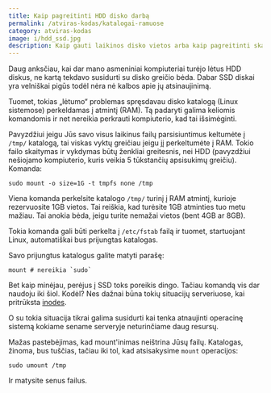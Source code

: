 ```yaml
---
title: Kaip pagreitinti HDD disko darbą
permalink: /atviras-kodas/katalogai-ramuose
category: atviras-kodas
image: i/hdd_ssd.jpg
description: Kaip gauti laikinos disko vietos arba kaip pagreitinti skaitymą iš HDD disko.
---
```


Daug anksčiau, kai dar mano asmeniniai kompiuteriai turėjo lėtus HDD diskus, ne kartą tekdavo susidurti su disko greičio bėda. Dabar SSD diskai yra velniškai pigūs todėl nėra nė kalbos apie jų atsinaujinimą.

Tuomet, tokias „lėtumo“ problemas spręsdavau disko katalogą (Linux sistemose) perkeldamas į atmintį (RAM). Tą padaryti galima keliomis komandomis ir net nereikia perkrauti kompiuterio, kad tai išsimėginti.

Pavyzdžiui jeigu Jūs savo visus laikinus failų parsisiuntimus keltumėte į `/tmp/` katalogą, tai viskas vyktų greičiau jeigu jį perkeltumėte į RAM. Tokio failo skaitymas ir vykdymas būtų ženkliai greitesnis, nei HDD (pavyzdžiui nešiojamo kompiuterio, kuris veikia 5 tūkstančių apsisukimų greičiu). Komanda:

```
sudo mount -o size=1G -t tmpfs none /tmp
```

Viena komanda perkelsite katalogo `/tmp/` turinį į RAM atmintį, kurioje rezervuosite 1GB vietos. Tai reiškia, kad turėsite 1GB atminties tuo metu mažiau. Tai anokia bėda, jeigu turite nemažai vietos (bent 4GB ar 8GB).

Tokia komanda gali būti perkelta į `/etc/fstab` failą ir tuomet, startuojant Linux, automatiškai bus prijungtas katalogas.

Savo prijungtus katalogus galite matyti parašę:

```
mount # nereikia `sudo`
```

Bet kaip minėjau, perėjus į SSD toks poreikis dingo. Tačiau komandą vis dar naudoju iki šiol. Kodėl? Nes dažnai būna tokių situacijų serveriuose, kai pritrūksta [inodes](https://en.wikipedia.org/wiki/Inode).

O su tokia situacija tikrai galima susidurti kai tenka atnaujinti operacinę sistemą kokiame sename serveryje neturinčiame daug resursų.

Mažas pastebėjimas, kad mount'inimas neištrina Jūsų failų. Katalogas, žinoma, bus tuščias, tačiau iki tol, kad atsisakysime `mount` operacijos:

```
sudo umount /tmp
```

Ir matysite senus failus.
